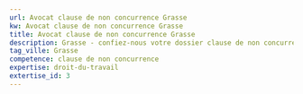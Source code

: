 ```yaml
---
url: Avocat clause de non concurrence Grasse
kw: Avocat clause de non concurrence Grasse
title: Avocat clause de non concurrence Grasse
description: Grasse - confiez-nous votre dossier clause de non concurrence
tag_ville: Grasse
competence: clause de non concurrence
expertise: droit-du-travail
extertise_id: 3
---
```

